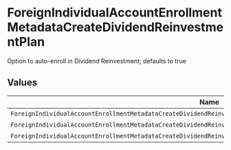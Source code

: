 # ForeignIndividualAccountEnrollmentMetadataCreateDividendReinvestmentPlan

Option to auto-enroll in Dividend Reinvestment; defaults to true


## Values

| Name                                                                                                                | Value                                                                                                               |
| ------------------------------------------------------------------------------------------------------------------- | ------------------------------------------------------------------------------------------------------------------- |
| `ForeignIndividualAccountEnrollmentMetadataCreateDividendReinvestmentPlanAutoEnrollDividendReinvestmentUnspecified` | AUTO_ENROLL_DIVIDEND_REINVESTMENT_UNSPECIFIED                                                                       |
| `ForeignIndividualAccountEnrollmentMetadataCreateDividendReinvestmentPlanDividendReinvestmentEnroll`                | DIVIDEND_REINVESTMENT_ENROLL                                                                                        |
| `ForeignIndividualAccountEnrollmentMetadataCreateDividendReinvestmentPlanDividendReinvestmentDecline`               | DIVIDEND_REINVESTMENT_DECLINE                                                                                       |